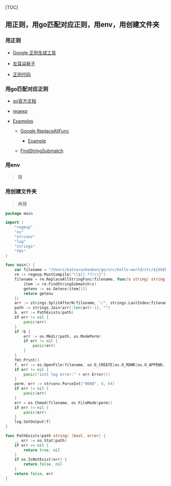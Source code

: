 [TOC]

## 用正则，用go匹配对应正则，用env，用创建文件夹

### 用正则

* [Google 正则生成工具](https://www.google.com/search?q=%E6%AD%A3%E5%88%99%E7%94%9F%E6%88%90%E5%B7%A5%E5%85%B7&oq=%E6%AD%A3%E5%88%99%E7%94%9F%E6%88%90&aqs=chrome.1.69i57j0.6633j0j7&sourceid=chrome&ie=UTF-8)

* [左耳朵耗子](https://coolshell.cn/articles/1830.html)

* [正则代码](http://www.txt2re.com/index-cpcre.php3?s=${123}&1)

### 用go匹配对应正则

* [go官方文档](https://golang.org/pkg/)

* [regexp](https://golang.org/pkg/regexp/)

* [Examples](https://golang.org/pkg/regexp/#pkg-examples)
  * [Google ReplaceAllFunc](https://www.google.com/search?q=ReplaceAllFunc&oq=ReplaceAllFunc&aqs=chrome..69i57j69i60.227j0j7&sourceid=chrome&ie=UTF-8)
    * [Example](https://play.golang.org/p/OamEBLUljP)

  * [FindStringSubmatch](https://golang.org/pkg/regexp/#example_Regexp_FindStringSubmatch)

### 用env

> 猜

### 用创建文件夹

> 再猜

```go
package main

import (
	"regexp"
	"os"
	"strconv"
	"log"
	"strings"
	"fmt"
)

func main() {
	var filename = "/Users/katsurashoubon/go/src/hello-world/str/${USER}/msg.log"
	re := regexp.MustCompile("\\${(.*?)\\}")
	filename = re.ReplaceAllStringFunc(filename, func(s string) string {
		item := re.FindStringSubmatch(s)
		getenv := os.Getenv(item[1])
		return getenv
	})
	arr := strings.SplitAfterN(filename, "/", strings.LastIndex(filename, "/"))
	path := strings.Join(arr[:len(arr)-1], "")
	b, err := PathExists(path)
	if err != nil {
		panic(err)
	}
	if !b {
		err := os.Mkdir(path, os.ModePerm)
		if err != nil {
			panic(err)
		}
	}
	fmt.Print()
	f, err := os.OpenFile(filename, os.O_CREATE|os.O_RDWR|os.O_APPEND, 0)
	if err != nil {
		panic("init log error:" + err.Error())
	}
	perm, err := strconv.ParseInt("0660", 8, 64)
	if err != nil {
		panic(err)
	}
	err = os.Chmod(filename, os.FileMode(perm))
	if err != nil {
		panic(err)
	}
	log.SetOutput(f)
}

func PathExists(path string) (bool, error) {
	_, err := os.Stat(path)
	if err == nil {
		return true, nil
	}
	if os.IsNotExist(err) {
		return false, nil
	}
	return false, err
}
```









